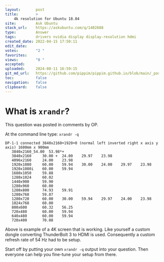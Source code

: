 ```yaml
---
layout:       post
title:        >
    4k resolution for Ubuntu 18.04
site:         Ask Ubuntu
stack_url:    https://askubuntu.com/q/1402688
type:         Answer
tags:         drivers nvidia display display-resolution hdmi
created_date: 2022-04-15 17:50:11
edit_date:    
votes:        "2 "
favorites:    
views:        "0 "
accepted:     
uploaded:     2024-08-11 16:59:15
git_md_url:   https://github.com/pippim/pippim.github.io/blob/main/_posts/2022/2022-04-15-4k-resolution-for-Ubuntu-18.04.md
toc:          false
navigation:   false
clipboard:    false
---
```


# What is `xrandr`?

This question was posted in comments by OP.

At the command line type: `xrandr -q`

``` shell
DP-1-1 connected 3840x2160+1920+0 (normal left inverted right x axis y axis) 1600mm x 900mm
   3840x2160_54.00  53.98*+
   3840x2160     30.00 +  24.00    29.97    23.98  
   4096x2160     24.00    23.98  
   1920x1080     60.00    59.94    30.00    24.00    29.97    23.98  
   1920x1080i    60.00    59.94  
   1680x1050     59.88  
   1280x1024     60.02  
   1440x900      59.90  
   1280x960      60.00  
   1280x800      74.93    59.91  
   1280x768      59.87  
   1280x720      60.00    30.00    59.94    29.97    24.00    23.98  
   1024x768      60.00  
   800x600       60.32    56.25  
   720x480       60.00    59.94  
   640x480       60.00    59.94  
   720x400       70.08  
```

Above is example of a 4K screen that is working. Like yourself a custom dongle converting ThunderBolt 3 to HDMI is used. Consequently a custom refresh rate of 54 Hz had to be setup.

Start off by putting your own `xrandr -q` output into your question. Then everyone can help you fine-tune your setup from there.

